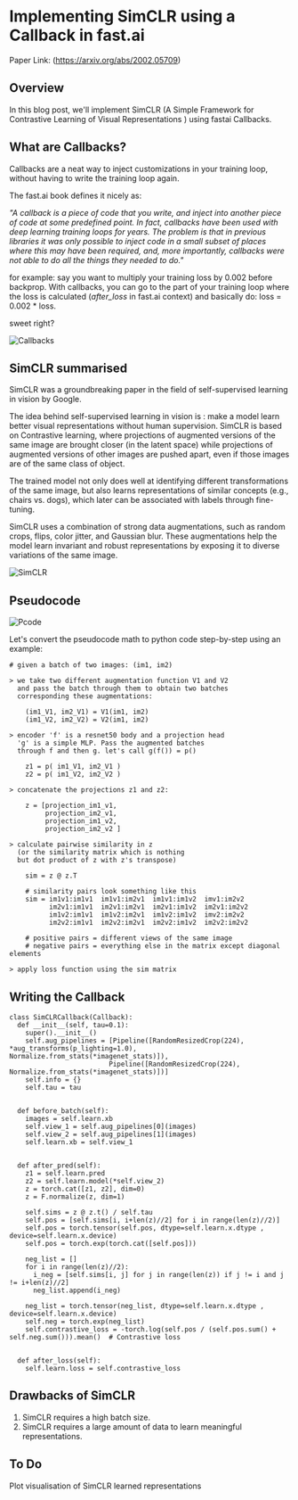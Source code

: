 # Implementing SimCLR using a Callback in fast.ai 

Paper Link: (https://arxiv.org/abs/2002.05709)

## Overview
In this blog post, we'll implement SimCLR (A Simple Framework for Contrastive Learning of Visual Representations
) using fastai Callbacks.

## What are Callbacks?

Callbacks are a neat way to inject customizations in your training loop, without having to write the training loop again. 

The fast.ai book defines it nicely as: 

*"A callback is a piece of code that you write, and inject into another piece of code at some predefined point. In fact, callbacks have been used with deep learning training loops for years. The problem is that in previous libraries it was only possible to inject code in a small subset of places where this may have been required, and, more importantly, callbacks were not able to do all the things they needed to do."*

for example: say you want to multiply your training loss by 0.002 before backprop. With callbacks, you can go to the part of your training loop where the loss is calculated (*after_loss* in fast.ai context) and basically do: loss = 0.002 * loss.

sweet right?

![Callbacks](/images/callbacks_resized.png)

## SimCLR summarised
SimCLR was a groundbreaking paper in the field of self-supervised learning in vision by Google. 

The idea behind self-supervised learning in vision is : make a model learn better visual representations without human supervision. SimCLR is based on Contrastive learning, where projections of augmented versions of the same image are brought closer (in the latent space) while projections of augmented versions of other images are pushed apart, even if those images are of the same class of object. 

The trained model not only does well at identifying different transformations of the same image, but also learns representations of similar concepts (e.g., chairs vs. dogs), which later can be associated with labels through fine-tuning.

SimCLR uses a combination of strong data augmentations, such as random crops, flips, color jitter, and Gaussian blur. These augmentations help the model learn invariant and robust representations by exposing it to diverse variations of the same image.


![SimCLR](/images/simclr_rs.gif)


## Pseudocode
![Pcode](/images/pseudocode_rs.png)

Let's convert the pseudocode math to python code step-by-step using an example:

```
# given a batch of two images: (im1, im2)

> we take two different augmentation function V1 and V2 
  and pass the batch through them to obtain two batches 
  corresponding these augmentations:

    (im1_V1, im2_V1) = V1(im1, im2)
    (im1_V2, im2_V2) = V2(im1, im2) 

> encoder 'f' is a resnet50 body and a projection head 
  'g' is a simple MLP. Pass the augmented batches 
  through f and then g. let's call g(f()) = p()

    z1 = p( im1_V1, im2_V1 )
    z2 = p( im1_V2, im2_V2 )

> concatenate the projections z1 and z2:

    z = [projection_im1_v1,
         projection_im2_v1,
         projection_im1_v2,
         projection_im2_v2 ]

> calculate pairwise similarity in z 
  (or the similarity matrix which is nothing 
  but dot product of z with z's transpose)

    sim = z @ z.T

    # similarity pairs look something like this
    sim = im1v1:im1v1  im1v1:im2v1  im1v1:im1v2  imv1:im2v2
          im2v1:im1v1  im2v1:im2v1  im2v1:im1v2  im2v1:im2v2
          im1v2:im1v1  im1v2:im2v1  im1v2:im1v2  imv2:im2v2
          im2v2:im1v1  im2v2:im2v1  im2v2:im1v2  im2v2:im2v2
 
    # positive pairs = different views of the same image
    # negative pairs = everything else in the matrix except diagonal elements

> apply loss function using the sim matrix
```

## Writing the Callback

```
class SimCLRCallback(Callback):
  def __init__(self, tau=0.1):
    super().__init__()
    self.aug_pipelines = [Pipeline([RandomResizedCrop(224), *aug_transforms(p_lighting=1.0), Normalize.from_stats(*imagenet_stats)]),
                         Pipeline([RandomResizedCrop(224), Normalize.from_stats(*imagenet_stats)])]
    self.info = {}
    self.tau = tau


  def before_batch(self):
    images = self.learn.xb
    self.view_1 = self.aug_pipelines[0](images)
    self.view_2 = self.aug_pipelines[1](images)
    self.learn.xb = self.view_1


  def after_pred(self):
    z1 = self.learn.pred
    z2 = self.learn.model(*self.view_2)
    z = torch.cat([z1, z2], dim=0)
    z = F.normalize(z, dim=1)

    self.sims = z @ z.t() / self.tau
    self.pos = [self.sims[i, i+len(z)//2] for i in range(len(z)//2)]
    self.pos = torch.tensor(self.pos, dtype=self.learn.x.dtype , device=self.learn.x.device)
    self.pos = torch.exp(torch.cat([self.pos]))

    neg_list = []
    for i in range(len(z)//2):
      i_neg = [self.sims[i, j] for j in range(len(z)) if j != i and j != i+len(z)//2]
      neg_list.append(i_neg)

    neg_list = torch.tensor(neg_list, dtype=self.learn.x.dtype , device=self.learn.x.device)
    self.neg = torch.exp(neg_list)
    self.contrastive_loss = -torch.log(self.pos / (self.pos.sum() + self.neg.sum())).mean()  # Contrastive loss


  def after_loss(self):
    self.learn.loss = self.contrastive_loss
```

## Drawbacks of SimCLR
1. SimCLR requires a high batch size.
2. SimCLR requires a large amount of data to learn meaningful representations.

## To Do
Plot visualisation of SimCLR learned representations

